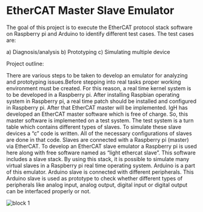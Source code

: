 # EtherCAT Master Slave Emulator

The goal of this project is to execute the EtherCAT protocol stack software on Raspberry pi and
Arduino to identify different test cases. The test cases are:

a) Diagnosis/analysis
b) Prototyping
c) Simulating multiple device

Project outline:

There are various steps to be taken to develop an emulator for analyzing and prototyping issues.Before stepping into real tasks proper working environment must be created. For this reason, a real time kernel system is to be developed in a Raspberry pi. After installing Raspbian operating system in Raspberry pi, a real time patch should be installed and configured in Raspberry pi. After that EtherCAT master will be implemented. IgH has developed an EtherCAT master
software which is free of charge. So, this master software is implemented on a test system. The test system is a turn table which contains different types of slaves. To simulate these slave devices a “c” code is written. All of the necessary configurations of slaves are done in that code. Slaves are connected with a Raspberry pi (master) via EtherCAT. To develop an EtherCAT slave emulator a Raspberry pi is used here along with free software named as “light ethercat slave”. This software includes a slave stack. By using this stack, it is possible to simulate many virtual slaves in a Raspberry pi real time operating system. Arduino is a part of this emulator. Arduino slave is connected with different peripherals. This Arduino slave is used as prototype to check whether different types of peripherals like analog input, analog output, digital input or digital output can be interfaced properly or not. 

![block 1](https://user-images.githubusercontent.com/48807609/95467301-9331ab80-097d-11eb-8ba1-ac4a41c799e6.PNG)
